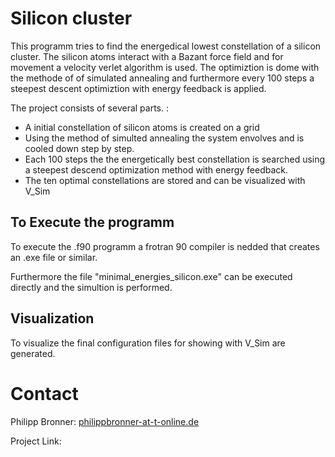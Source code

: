 # Silicon cluster

This programm tries to find the energedical lowest constellation of a silicon cluster.
The silicon atoms interact with a Bazant force field and for movement a velocity verlet algorithm is used. The optimiztion is dome with the methode of of simulated annealing and furthermore every 100 steps a steepest descent optimiztion with energy feedback is applied.

The project consists of several parts. :

- A initial constellation of silicon atoms is created on a grid
- Using the method of simulted annealing the system envolves and is cooled down step by step. 
- Each 100 steps the the energetically best constellation is searched using a steepest descend optimization method with energy feedback.
- The ten optimal constellations are stored and can be visualized with V_Sim

## To Execute the programm

To execute the .f90 programm a frotran 90 compiler is nedded that creates an .exe file or similar.

Furthermore the file "minimal_energies_silicon.exe" can be executed directly and the simultion is performed.

## Visualization

To visualize the final configuration files for showing with V_Sim are generated.

# Contact

Philipp Bronner: [philippbronner-at-t-online.de](http://philippbronner-at-t-online.de)

Project Link: 

